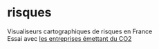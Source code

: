 # risques
Visualiseurs cartographiques de risques en France  
Essai avec [les entreprises émettant du CO2](https://tvilmus.github.io/risques/irep.htm)  

